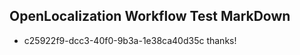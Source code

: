 ## OpenLocalization Workflow Test MarkDown
* c25922f9-dcc3-40f0-9b3a-1e38ca40d35c 
thanks!<!--HONumber=Mar16_HO2-->
